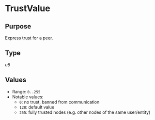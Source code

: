 # TrustValue


## Purpose


Express trust for a peer.

## Type


*u8*

## Values


- Range: `0..255`
- Notable values:
  - `0`: no trust, banned from communication
  - `128`: default value
  - `255`: fully trusted nodes (e.g. other nodes of the same user/entity)
